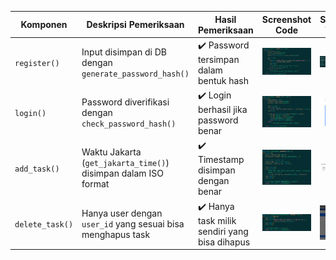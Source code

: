 | Komponen        | Deskripsi Pemeriksaan                                          | Hasil Pemeriksaan                             | Screenshot Code                         | Screenshot Tampilan                   |
| --------------- | -------------------------------------------------------------- | --------------------------------------------- | --------------------------------------- | ------------------------------------- |
| `register()`    | Input disimpan di DB dengan `generate_password_hash()`         | ✔️ Password tersimpan dalam bentuk hash       | ![](code1.png) | ![](tamp1.png)      |
| `login()`       | Password diverifikasi dengan `check_password_hash()`           | ✔️ Login berhasil jika password benar         | ![](code2.png)         | ![](tamp2.png) |
| `add_task()`    | Waktu Jakarta (`get_jakarta_time()`) disimpan dalam ISO format | ✔️ Timestamp disimpan dengan benar            | ![](code3.png)      | ![](tamp3.png)    |
| `delete_task()` | Hanya user dengan `user_id` yang sesuai bisa menghapus task    | ✔️ Hanya task milik sendiri yang bisa dihapus | ![](code4.png)   | ![](tamp4.png)  |
